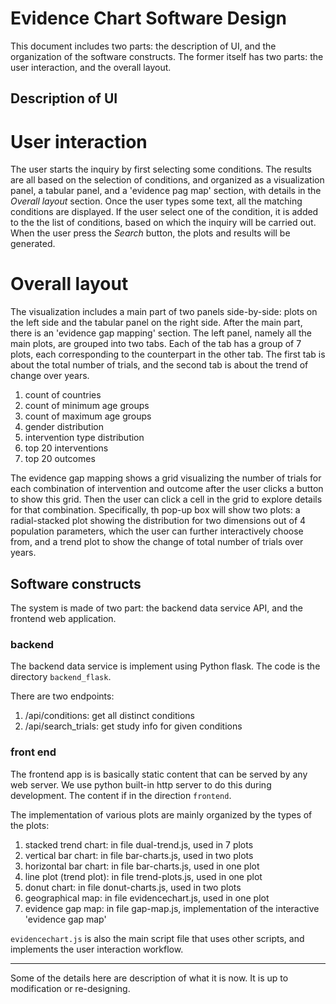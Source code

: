 # Evidence Chart Software Design

This document includes two parts: the description of UI, and the organization of the software constructs. The former itself has two parts: the user interaction, and the overall layout.

## Description of UI

# User interaction

The user starts the inquiry by first selecting some conditions.
The results are all based on the selection of conditions,
and organized as a visualization panel, a tabular panel, and a 'evidence pag map' section, with details in the *Overall layout* section.
Once the user types some text, all the matching conditions are displayed. If the user select one of the condition, it is added to the the list of conditions,
based on which the inquiry will be carried out. When the user press the *Search* button, the plots and results will be generated.

# Overall layout

The visualization includes a main part of two panels side-by-side: plots on the left side and the tabular panel on the right side. After the main part, there is an 'evidence gap mapping' section.
The left panel, namely all the main plots, are grouped into two tabs. Each of the tab has a group of 7 plots, each corresponding to the counterpart in the other tab. The first tab is about the total number of trials, and the second tab is about the trend of change over years.
  1. count of countries
  2. count of minimum age groups
  3. count of maximum age groups
  4. gender distribution
  5. intervention type distribution
  6. top 20 interventions
  7. top 20 outcomes

The evidence gap mapping shows a grid visualizing the number of trials for each combination of intervention and outcome after the user clicks a button to show this grid. Then the user can click a cell in the grid to explore details for that combination. Specifically, th pop-up box will show two plots: a radial-stacked plot showing the distribution for two dimensions out of 4 population parameters, which the user can further interactively choose from, and a trend plot to show the change of total number of trials over years.

## Software constructs

The system is made of two part: the backend data service API, and the frontend web application.

### backend
The backend data service is implement using Python flask. The code is the directory `backend_flask`.

There are two endpoints:
1. /api/conditions: get all distinct conditions
2. /api/search_trials: get study info for given conditions

### front end
The frontend app is is basically static content that can be served by any web server. We use python built-in http server to do this during development. The content if in the direction `frontend`.

The implementation of various plots are mainly organized by the types of the plots:
1. stacked trend chart: in file dual-trend.js, used in 7 plots
2. vertical bar chart:  in file bar-charts.js, used in two plots
3. horizontal bar chart: in file bar-charts.js, used in one plot
4. line plot (trend plot): in file trend-plots.js, used in one plot
5. donut chart: in file donut-charts.js, used in two plots
6. geographical map: in file evidencechart.js, used in one plot
7. evidence gap map: in file gap-map.js, implementation of the interactive 'evidence gap map'

`evidencechart.js` is also the main script file that uses other scripts, and implements the user interaction workflow.

---
Some of the details here are description of what it is now. It is up to modification or re-designing.